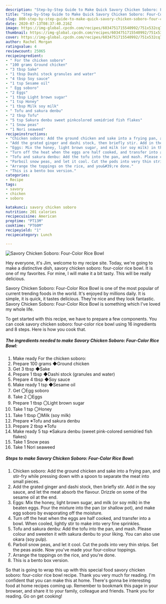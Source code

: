 ```yaml
---
description: "Step-by-Step Guide to Make Quick Savory Chicken Soboro: Four-Color Rice Bowl"
title: "Step-by-Step Guide to Make Quick Savory Chicken Soboro: Four-Color Rice Bowl"
slug: 800-step-by-step-guide-to-make-quick-savory-chicken-soboro-four-color-rice-bowl
date: 2020-07-13T08:37:40.216Z
image: https://img-global.cpcdn.com/recipes/6034751715540992/751x532cq70/savory-chicken-soboro-four-color-rice-bowl-recipe-main-photo.jpg
thumbnail: https://img-global.cpcdn.com/recipes/6034751715540992/751x532cq70/savory-chicken-soboro-four-color-rice-bowl-recipe-main-photo.jpg
cover: https://img-global.cpcdn.com/recipes/6034751715540992/751x532cq70/savory-chicken-soboro-four-color-rice-bowl-recipe-main-photo.jpg
author: Rachel Morgan
ratingvalue: 4
reviewcount: 25065
recipeingredient:
- " For the chicken soboro"
- "100 grams Ground chicken"
- "3 tbsp Sake"
- "1 tbsp Dashi stock granules and water"
- "4 tbsp Soy sauce"
- "1 tsp Sesame oil"
- " Egg soboro"
- "2 Eggs"
- "1 tbsp Light brown sugar"
- "1 tsp Honey"
- "1 tbsp Milk soy milk"
- " Tofu and sakura denbu"
- "2 tbsp Tofu"
- "5 tsp Sakura denbu sweet pinkcolored semidried fish flakes"
- "1 Snow peas"
- "1 Nori seaweed"
recipeinstructions:
- "Chicken soboro: Add the ground chicken and sake into a frying pan, and stir-fry while pressing down with a spoon to separate the meat into small pieces."
- "Add the grated ginger and dashi stock, then briefly stir. Add in the soy sauce, and let the meat absorb the flavour. Drizzle on some of the sesame oil at the end."
- "Eggs: Mix the honey, light brown sugar, and milk (or soy milk) in the beaten eggs. Pour the mixture into the pan (or shallow pot), and make egg soboro by evaporating off the moisture."
- "Turn off the heat when the eggs are half cooked, and transfer into a bowl. When cooled, lightly stir to make into very fine sprinkles."
- "Tofu and sakura denbu: Add the tofu into the pan, and mash. Please colour and sweeten it with sakura denbu to your liking. You can also use okara (soy pulp)."
- "Parboil snow peas, and let it cool. Cut the pods into very thin strips. Set the peas aside. Now you&#39;ve made your four-colour toppings."
- "Arrange the toppings on the rice, and you&#39;re done."
- "This is a bento box version."
categories:
- Recipe
tags:
- savory
- chicken
- soboro

katakunci: savory chicken soboro 
nutrition: 201 calories
recipecuisine: American
preptime: "PT13M"
cooktime: "PT60M"
recipeyield: "1"
recipecategory: Lunch

---
```



![Savory Chicken Soboro: Four-Color Rice Bowl](https://img-global.cpcdn.com/recipes/6034751715540992/751x532cq70/savory-chicken-soboro-four-color-rice-bowl-recipe-main-photo.jpg)

Hey everyone, it's Jim, welcome to my recipe site. Today, we're going to make a distinctive dish, savory chicken soboro: four-color rice bowl. It is one of my favorites. For mine, I will make it a bit tasty. This will be really delicious.

Savory Chicken Soboro: Four-Color Rice Bowl is one of the most popular of current trending foods in the world. It's enjoyed by millions daily. It is simple, it is quick, it tastes delicious. They're nice and they look fantastic. Savory Chicken Soboro: Four-Color Rice Bowl is something which I've loved my whole life.




To get started with this recipe, we have to prepare a few components. You can cook savory chicken soboro: four-color rice bowl using 16 ingredients and 8 steps. Here is how you cook that.

<!--inarticleads1-->

##### The ingredients needed to make Savory Chicken Soboro: Four-Color Rice Bowl:

1. Make ready  For the chicken soboro:
1. Prepare 100 grams ◆Ground chicken
1. Get 3 tbsp ◆Sake
1. Prepare 1 tbsp ◆Dashi stock (granules and water)
1. Prepare 4 tbsp ◆Soy sauce
1. Make ready 1 tsp ◆Sesame oil
1. Get  〇Egg soboro
1. Take 2 〇Eggs
1. Prepare 1 tbsp 〇Light brown sugar
1. Take 1 tsp 〇Honey
1. Take 1 tbsp 〇Milk (soy milk)
1. Prepare  ※Tofu and sakura denbu
1. Prepare 2 tbsp ※Tofu
1. Make ready 5 tsp ※Sakura denbu (sweet pink-colored semidried fish flakes)
1. Take 1 Snow peas
1. Take 1 Nori seaweed




<!--inarticleads2-->

##### Steps to make Savory Chicken Soboro: Four-Color Rice Bowl:

1. Chicken soboro: Add the ground chicken and sake into a frying pan, and stir-fry while pressing down with a spoon to separate the meat into small pieces.
1. Add the grated ginger and dashi stock, then briefly stir. Add in the soy sauce, and let the meat absorb the flavour. Drizzle on some of the sesame oil at the end.
1. Eggs: Mix the honey, light brown sugar, and milk (or soy milk) in the beaten eggs. Pour the mixture into the pan (or shallow pot), and make egg soboro by evaporating off the moisture.
1. Turn off the heat when the eggs are half cooked, and transfer into a bowl. When cooled, lightly stir to make into very fine sprinkles.
1. Tofu and sakura denbu: Add the tofu into the pan, and mash. Please colour and sweeten it with sakura denbu to your liking. You can also use okara (soy pulp).
1. Parboil snow peas, and let it cool. Cut the pods into very thin strips. Set the peas aside. Now you&#39;ve made your four-colour toppings.
1. Arrange the toppings on the rice, and you&#39;re done.
1. This is a bento box version.




So that is going to wrap this up with this special food savory chicken soboro: four-color rice bowl recipe. Thank you very much for reading. I'm confident that you can make this at home. There's gonna be interesting food at home recipes coming up. Remember to bookmark this page in your browser, and share it to your family, colleague and friends. Thank you for reading. Go on get cooking!

